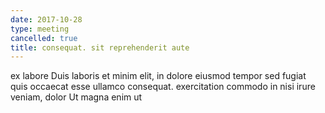 ```yaml
---
date: 2017-10-28
type: meeting
cancelled: true
title: consequat. sit reprehenderit aute
---
```

ex labore Duis laboris et minim elit, in dolore eiusmod tempor sed fugiat quis occaecat esse ullamco consequat. exercitation commodo in nisi irure veniam, dolor Ut magna enim ut